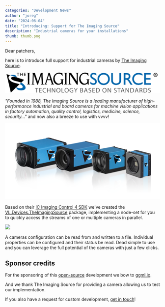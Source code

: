 ```yaml
---
categories: "Development News"
author: "joreg"
date: "2024-06-04"
title: "Introducing: Support for The Imaging Source"
description: "Industrial cameras for your installations"
thumb: thumb.png
---
```


Dear patchers,

here is to introduce full support for industrial cameras by [The Imaging Source](https://www.theimagingsource.com/).

[![](tis-logo.svg)](https://www.theimagingsource.com/)

*"Founded in 1988, The Imaging Source is a leading manufacturer of high-performance industrial and board cameras for machine vision applications in factory automation, quality control, logistics, medicine, science, security..."* and now also a breeze to use with vvvv!

![The Imaging Source cameras](hero-tall-product-camera-industrial.webp)

Based on their [IC Imaging Control 4 SDK](https://www.theimagingsource.com/en-us/support/download/icimagingcontrol4win-1.0.0.2416/) we've created the [VL.Devices.TheImagingSource](https://www.nuget.org/packages/VL.Devices.TheImagingSource) package, implementing a node-set for you to quickly access the streams of one or multiple cameras in parallel. 

![](2024-05-31-17-31-02.png)

A cameras configuration can be read from and written to a file. Individual properties can be configured and their status be read. Dead simple to use and you can leverage the full potential of the cameras with just a few clicks.

## Sponsor credits

For the sponsoring of this [open-source](https://github.com/vvvv/VL.Devices.TheImagingSource) development we bow to [ggml.io](http://ggml.io/).

And we thank The Imaging Source for providing a camera allowing us to test our implementation. 

If you also have a request for custom development, [get in touch](mailto:devvvvs@vvvv.org)!